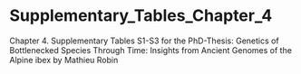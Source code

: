 # Supplementary_Tables_Chapter_4
Chapter 4. Supplementary Tables S1-S3 for the PhD-Thesis: Genetics of Bottlenecked Species Through Time: Insights from Ancient Genomes of the Alpine ibex by Mathieu Robin
